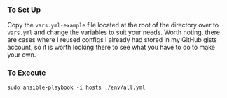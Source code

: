 ### To Set Up

Copy the `vars.yml-example` file located at the root of the directory over to
`vars.yml` and change the variables to suit your needs. Worth noting, there are
cases where I reused configs I already had stored in my GitHub gists account,
so it is worth looking there to see what you have to do to make your own.

### To Execute

```command
sudo ansible-playbook -i hosts ./env/all.yml
```

